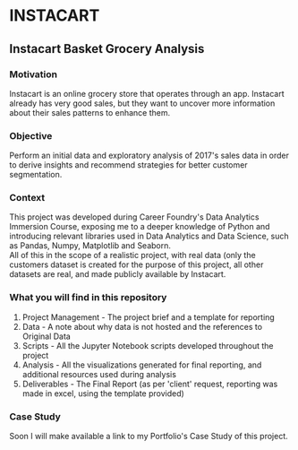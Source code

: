 # INSTACART
<h2>Instacart Basket Grocery Analysis</h2>

<h3>Motivation</h3>
Instacart is an online grocery store that operates through an app. Instacart already has very good sales, but they want to uncover more information about their sales patterns to enhance them.

<h3>Objective</h3>
Perform an initial data and exploratory analysis of 2017's sales data in order to derive insights and recommend strategies for better customer segmentation.

<h3>Context</h3>
This project was developed during Career Foundry's Data Analytics Immersion Course, exposing me to a deeper knowledge of Python and introducing relevant libraries used in Data Analytics and Data Science, such as Pandas, Numpy, Matplotlib and Seaborn.</br>
All of this in the scope of a realistic project, with real data (only the customers dataset is created for the purpose of this project, all other datasets are real, and made publicly available by Instacart. 

<h3>What you will find in this repository</h3>
<ol>
  <li>Project Management - The project brief and a template for reporting</li> 
  <li>Data - A note about why data is not hosted and the references to Original Data</li>
  <li>Scripts - All the Jupyter Notebook scripts developed throughout the project</li>
  <li>Analysis - All the visualizations generated for final reporting, and additional resources used during analysis</li>
  <li>Deliverables - The Final Report (as per 'client' request, reporting was made in excel, using the template provided)</li>
</ol>
<h3>Case Study</h3>
Soon I will make available a link to my Portfolio's Case Study of this project.
